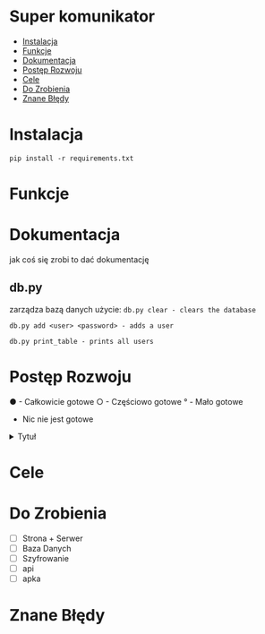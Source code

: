 # Super komunikator
- [Instalacja](#instalacja)
- [Funkcje](#funkcje)
- [Dokumentacja](#dokumentacja)
- [Postęp Rozwoju](#postęp-rzeczy)
- [Cele](#cele)
- [Do Zrobienia](#do-zrobienia)
- [Znane Błędy](#znane-błędy)

# Instalacja
```shell
pip install -r requirements.txt
```

# Funkcje

# Dokumentacja
jak coś się zrobi to dać dokumentację

## db.py
zarządza bazą danych
użycie:
`db.py clear - clears the database`

`db.py add <user> <password> - adds a user`

`db.py print_table - prints all users`

# Postęp Rozwoju

● - Całkowicie gotowe
○ - Częściowo gotowe
°  - Mało gotowe
   - Nic nie jest gotowe

<details>
<summary> Tytuł </summary>
- ° Podstawa serwera
-   Obsługa bazy danych
-   Działające API - Weryfikacja danych
-   Działające API - Obsługa wiadomości
-   Inne g$%&a
</details>

# Cele

# Do Zrobienia
 - [ ] Strona + Serwer
 - [ ] Baza Danych
 - [ ] Szyfrowanie
 - [ ] api
 - [ ] apka

# Znane Błędy
